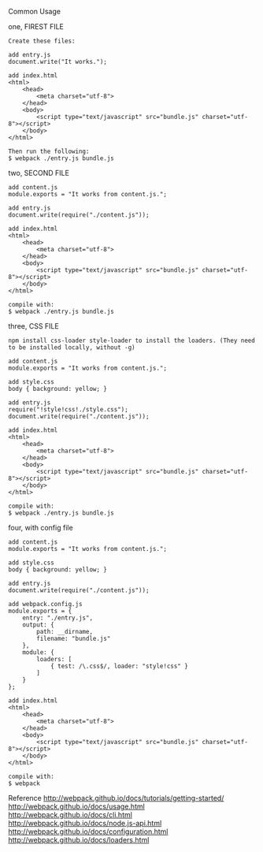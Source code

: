 Common Usage

one, FIREST FILE

	Create these files:

	add entry.js
	document.write("It works.");

	add index.html
	<html>
	    <head>
	        <meta charset="utf-8">
	    </head>
	    <body>
	        <script type="text/javascript" src="bundle.js" charset="utf-8"></script>
	    </body>
	</html>

	Then run the following:
	$ webpack ./entry.js bundle.js

two, SECOND FILE
	
	add content.js
	module.exports = "It works from content.js.";

	add entry.js
	document.write(require("./content.js"));

	add index.html
	<html>
	    <head>
	        <meta charset="utf-8">
	    </head>
	    <body>
	        <script type="text/javascript" src="bundle.js" charset="utf-8"></script>
	    </body>
	</html>

	compile with:
	$ webpack ./entry.js bundle.js

three, CSS FILE
	
	npm install css-loader style-loader to install the loaders. (They need to be installed locally, without -g) 

	add content.js
	module.exports = "It works from content.js.";

	add style.css
	body { background: yellow; }

	add entry.js
	require("!style!css!./style.css");
	document.write(require("./content.js"));

	add index.html
	<html>
	    <head>
	        <meta charset="utf-8">
	    </head>
	    <body>
	        <script type="text/javascript" src="bundle.js" charset="utf-8"></script>
	    </body>
	</html>
	
	compile with:
	$ webpack ./entry.js bundle.js

four, with config file
	
	add content.js
	module.exports = "It works from content.js.";

	add style.css
	body { background: yellow; }

	add entry.js
	document.write(require("./content.js"));

	add webpack.config.js
	module.exports = {
	    entry: "./entry.js",
	    output: {
	        path: __dirname,
	        filename: "bundle.js"
	    },
	    module: {
	        loaders: [
	            { test: /\.css$/, loader: "style!css" }
	        ]
	    }
	};

	add index.html
	<html>
	    <head>
	        <meta charset="utf-8">
	    </head>
	    <body>
	        <script type="text/javascript" src="bundle.js" charset="utf-8"></script>
	    </body>
	</html>

	compile with:
	$ webpack 

Reference
http://webpack.github.io/docs/tutorials/getting-started/
http://webpack.github.io/docs/usage.html	
http://webpack.github.io/docs/cli.html  
http://webpack.github.io/docs/node.js-api.html
http://webpack.github.io/docs/configuration.html
http://webpack.github.io/docs/loaders.html 

	